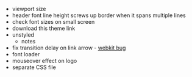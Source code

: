 * viewport size
* header font line height screws up border when it spans multiple lines
* check font sizes on small screen
* download this theme link
* unstyled
	* notes
* fix transition delay on link arrow - [webkit bug](http://code.google.com/p/chromium/issues/detail?id=54699)
* font loader
* mouseover effect on logo
* separate CSS file

